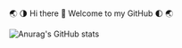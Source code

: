 🌏 🌗 Hi there 👋 Welcome to my GitHub 🌓 🌏





![Anurag's GitHub stats](https://github-readme-stats.vercel.app/api?username=akrama23&show_icons=true&theme=radical) 
